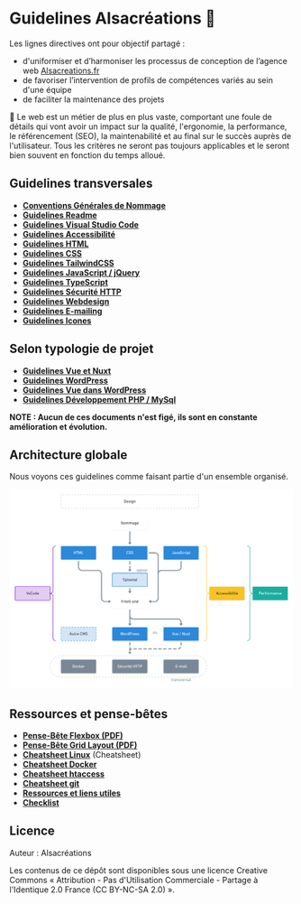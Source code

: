 # Guidelines Alsacréations 🥝

Les lignes directives ont pour objectif partagé :

- d'uniformiser et d’harmoniser les processus de conception de l’agence web [Alsacreations.fr](https://www.alsacreations.fr/)
- de favoriser l’intervention de profils de compétences variés au sein d'une équipe
- de faciliter la maintenance des projets

💬 Le web est un métier de plus en plus vaste, comportant une foule de détails qui vont avoir un impact sur la qualité, l'ergonomie, la performance, le référencement (SEO), la maintenabilité et au final sur le succès auprès de l'utilisateur. Tous les critères ne seront pas toujours applicables et le seront bien souvent en fonction du temps alloué.

## Guidelines transversales

- [**Conventions Générales de Nommage**](Conventions-generales-nommage.md)
- [**Guidelines Readme**](Guidelines-Readme.md)
- [**Guidelines Visual Studio Code**](Guidelines-VScode.md)
- [**Guidelines Accessibilité**](Guidelines-Accessibilite.md)
- [**Guidelines HTML**](Guidelines-HTML.md)
- [**Guidelines CSS**](Guidelines-CSS.md)
- [**Guidelines TailwindCSS**](Guidelines-Tailwind.md)
- [**Guidelines JavaScript / jQuery**](Guidelines-JavaScript.md)
- [**Guidelines TypeScript**](Guidelines-TypeScript.md)
- [**Guidelines Sécurité HTTP**](Guidelines-Securite-HTTP.md)
- [**Guidelines Webdesign**](Guidelines-Webdesign.md)
- [**Guidelines E-mailing**](Guidelines-E-mailing.md)
- [**Guidelines Icones**](Guidelines-Icones.md)

## Selon typologie de projet

- [**Guidelines Vue et Nuxt**](Guidelines-Vue-Nuxt-Front-End.md)
- [**Guidelines WordPress**](Guidelines-WordPress.md)
- [**Guidelines Vue dans WordPress**](Guidelines-Vue-WordPress.md)
- [**Guidelines Développement PHP / MySql**](Guidelines-Developpement-PHP.md)

**NOTE : Aucun de ces documents n'est figé, ils sont en constante amélioration et évolution.**

## Architecture globale

Nous voyons ces guidelines comme faisant partie d'un ensemble organisé.

![Schéma global](images/schema-global.png)

## Ressources et pense-bêtes

- [**Pense-Bête Flexbox (PDF)**](https://github.com/alsacreations/guidelines/blob/master/flexbox-cheatsheet.pdf)
- [**Pense-Bête Grid Layout (PDF)**](https://github.com/alsacreations/guidelines/blob/master/grid-cheatsheet.pdf)
- [**Cheatsheet Linux**](Cheatsheet-Linux.md) (Cheatsheet)
- [**Cheatsheet Docker**](Cheatsheet-Docker.md)
- [**Cheatsheet htaccess**](Cheatsheet-htaccess.md)
- [**Cheatsheet git**](Cheatsheet-Git.md)
- [**Ressources et liens utiles**](Ressources-liens.md)
- [**Checklist**](Checklist.md)

## Licence

Auteur : Alsacréations

Les contenus de ce dépôt sont disponibles sous une licence Creative Commons « Attribution - Pas d'Utilisation Commerciale - Partage à l'Identique 2.0 France (CC BY-NC-SA 2.0) ».
